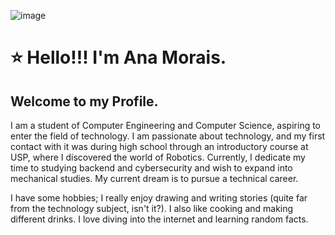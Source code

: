 ![image](https://github.com/Ankrline/Ankrline/assets/71984131/9fba226f-4c32-4437-b1b7-1c529095c7ad)

<!DOCTYPE html>
<html>
<body>
    <div>
        <div>
        <h1>⭐ Hello!!! I'm Ana Morais.</h1>
        <h2>Welcome to my Profile.</h2>
        <p>I am a student of Computer Engineering and Computer Science, aspiring to enter the field of technology. I am passionate about technology, and my first contact with it was during high school through an introductory course at USP, where I discovered the world of Robotics.
        Currently, I dedicate my time to studying backend and cybersecurity and wish to expand into mechanical studies. My current dream is to pursue a technical career.</p>
        <p>I have some hobbies; I really enjoy drawing and writing stories (quite far from the technology subject, isn't it?). I also like cooking and making different drinks. I love diving into the internet and learning random facts.</p>
    </div>
    </div>
</body>
</html>
